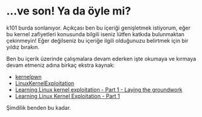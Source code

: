 # ...ve son! Ya da öyle mi?
k101 burda sonlanıyor. Açıkçası ben bu içeriği genişletmek istiyorum, eğer bu kernel zafiyetleri
konusunda bilgili iseniz lütfen katkıda bulunmaktan çekinmeyin! Eğer değilseniz bu içeriğe 
ilgili olduğunuzu belirtmek için bir yıldız bırakın.

Ben bu içerik üzerinde çalışmalara devam ederken işte okumaya ve kırmaya devam etmeniz adına birkaç
ekstra kaynak:
- [kernelpwn](https://github.com/smallkirby/kernelpwn)
- [LinuxKernelExploitation](https://github.com/MaherAzzouzi/LinuxKernelExploitation)
- [Learning Linux kernel exploitation - Part 1 - Laying the groundwork](https://0x434b.dev/dabbling-with-linux-kernel-exploitation-ctf-challenges-to-learn-the-ropes/)
- [Learning Linux Kernel Exploitation - Part 1](https://lkmidas.github.io/posts/20210123-linux-kernel-pwn-part-1/)

Şimdilik benden bu kadar.
